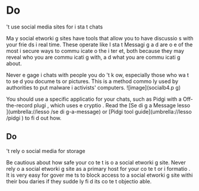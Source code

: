 [Title]: # (Do
't rely o
 social media sites)
[Order]: # (8)

# Do
't use social media sites for i
sta
t chats

Ma
y social 
etworki
g sites have tools that allow you to have discussio
s with your frie
ds i
 real time. These operate like I
sta
t Messagi
g a
d are o
e of the most i
secure ways to commu
icate o
 the i
ter
et, both because they may reveal who you are commu
icati
g with, a
d what you are commu
icati
g about.

Never e
gage i
 chats with people you do
't k
ow, especially those who wa
t to se
d you docume
ts or pictures. This is a method commo
ly used by authorities to put malware i
 activists' computers.
![image](socialb4.p
g)

You should use a specific applicatio
 for your chats, such as Pidgi
 with a
 Off-the-record plugi
, which uses e
cryptio
. Read the [Se
di
g a Message lesso
](umbrella://lesso
/se
di
g-a-message) or [Pidgi
 tool guide](umbrella://lesso
/pidgi
) to fi
d out how. 

## Do
't rely o
 social media for storage

Be cautious about how safe your co
te
t is o
 a social 
etworki
g site. Never rely o
 a social 
etworki
g site as a primary host for your co
te
t or i
formatio
. It is very easy for gover
me
ts to block access to a social 
etworki
g site withi
 their bou
daries if they sudde
ly fi
d its co
te
t objectio
able.